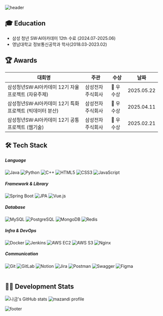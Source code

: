 ![header](https://capsule-render.vercel.app/api?type=waving&color=87CEFA&height=220&section=header&text=Gomie's%20GitHub&fontSize=48&fontColor=ffffff&fontAlign=50&fontAlignY=40)

## 🎓 Education
- 삼성 청년 SW·AI아카데미 12th 수료 (2024.07-2025.06)<br>
- 영남대학교 정보통신공학과 학사(2018.03-2023.02) 

## 🏆 Awards  
| 대회명 | 주관 | 수상 | 날짜 |
|--------|------|------|------|
| 삼성청년SW·AI아카데미 12기 자율 프로젝트 (자유주제) | 삼성전자주식회사 | 🥉 우수상 | 2025.05.22 |
| 삼성청년SW·AI아카데미 12기 특화 프로젝트 (빅데이터 분산) | 삼성전자주식회사 | 🥇 우수상 | 2025.04.11 |
| 삼성청년SW·AI아카데미 12기 공통 프로젝트 (웹기술) | 삼성전자주식회사 | 🥉 우수상 | 2025.02.21 |

## 🛠️ Tech Stack
##### Language
![Java](https://img.shields.io/badge/Java-17-007396?style=flat-square&logo=openjdk&logoColor=white)
![Python](https://img.shields.io/badge/Python-3.9-3776AB?style=flat-square&logo=python&logoColor=white)
![C++](https://img.shields.io/badge/C++-17-00599C?style=flat-square&logo=cplusplus&logoColor=white)
![HTML5](https://img.shields.io/badge/HTML-5-E34F26?style=flat-square&logo=html5&logoColor=white)
![CSS3](https://img.shields.io/badge/CSS-3-1572B6?style=flat-square&logo=css3&logoColor=white)
![JavaScript](https://img.shields.io/badge/JavaScript-ES6-F7DF1E?style=flat-square&logo=javascript&logoColor=black)

##### Framework & Library
![Spring Boot](https://img.shields.io/badge/SpringBoot-2.7-6DB33F?style=flat-square&logo=springboot&logoColor=white)
![JPA](https://img.shields.io/badge/JPA-Hibernate-59666C?style=flat-square&logo=hibernate&logoColor=white)
![Vue.js](https://img.shields.io/badge/Vue.js-3-4FC08D?style=flat-square&logo=vue.js&logoColor=white)

##### Database
![MySQL](https://img.shields.io/badge/MySQL-8.0-4479A1?style=flat-square&logo=mysql&logoColor=white)
![PostgreSQL](https://img.shields.io/badge/PostgreSQL-14-4169E1?style=flat-square&logo=postgresql&logoColor=white)
![MongoDB](https://img.shields.io/badge/MongoDB-6.0-47A248?style=flat-square&logo=mongodb&logoColor=white)
![Redis](https://img.shields.io/badge/Redis-7.2-DC382D?style=flat-square&logo=redis&logoColor=white)

##### Infra & DevOps
![Docker](https://img.shields.io/badge/Docker-24.0-2496ED?style=flat-square&logo=docker&logoColor=white)
![Jenkins](https://img.shields.io/badge/Jenkins-2.414-D24939?style=flat-square&logo=jenkins&logoColor=white)
![AWS EC2](https://img.shields.io/badge/AWS-EC2-FF9900?style=flat-square&logo=amazon-ec2&logoColor=white)
![AWS S3](https://img.shields.io/badge/AWS-S3-569A31?style=flat-square&logo=amazon-s3&logoColor=white)
![Nginx](https://img.shields.io/badge/Nginx-1.25-009639?style=flat-square&logo=nginx&logoColor=white)

##### Communication
![Git](https://img.shields.io/badge/Git-CLI-F05032?style=flat-square&logo=git&logoColor=white)
![GitLab](https://img.shields.io/badge/GitLab-Repo-FCA121?style=flat-square&logo=gitlab&logoColor=white)
![Notion](https://img.shields.io/badge/Notion-Docs-000000?style=flat-square&logo=notion&logoColor=white)
![Jira](https://img.shields.io/badge/Jira-Agile-0052CC?style=flat-square&logo=jira&logoColor=white)
![Postman](https://img.shields.io/badge/Postman-API-FF6C37?style=flat-square&logo=postman&logoColor=white)
![Swagger](https://img.shields.io/badge/Swagger-UI-85EA2D?style=flat-square&logo=swagger&logoColor=black)
![Figma](https://img.shields.io/badge/Figma-Design-F24E1E?style=flat-square&logo=figma&logoColor=white)
<br>
<br>
## 🧑‍💻 Development Stats
![나금's GitHub stats](https://github-readme-stats.vercel.app/api?username=gomie1&show_icons=true&theme=default)
![mazandi profile](http://mazassumnida.wtf/api/v2/generate_badge?boj=nagum0545)

![footer](https://capsule-render.vercel.app/api?type=waving&color=87CEFA&height=120&section=footer)
